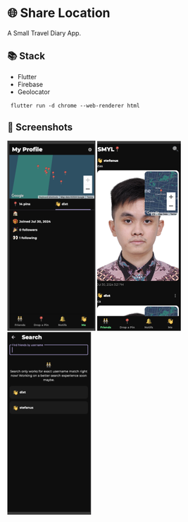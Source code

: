# 🌐 Share Location

A Small Travel Diary App.

## 📚 Stack

- Flutter
- Firebase
- Geolocator

```
 flutter run -d chrome --web-renderer html
```

## 📱 Screenshots

<p float="left">
<img src="assets/app_ss1.png" alt="drawing" style="width:200px;"/>
<img src="assets/app_ss2.png" alt="drawing" style="width:190px;"/>
<img src="assets/app_ss3.png" alt="drawing" style="width:190px;"/>
</p>
